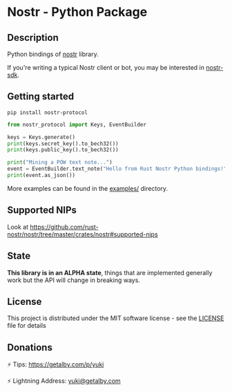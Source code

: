 # Nostr - Python Package

## Description

Python bindings of [nostr](https://github.com/rust-nostr/nostr) library.

If you're writing a typical Nostr client or bot, you may be interested in [nostr-sdk](https://pypi.org/project/nostr-sdk/).

## Getting started

```shell
pip install nostr-protocol
```

```python
from nostr_protocol import Keys, EventBuilder

keys = Keys.generate()
print(keys.secret_key().to_bech32())
print(keys.public_key().to_bech32())

print("Mining a POW text note...")
event = EventBuilder.text_note("Hello from Rust Nostr Python bindings!", []).to_pow_event(keys, 20)
print(event.as_json())
```

More examples can be found in the [examples/](https://github.com/rust-nostr/nostr/tree/master/bindings/nostr-ffi/bindings-python/examples) directory.

## Supported NIPs

Look at <https://github.com/rust-nostr/nostr/tree/master/crates/nostr#supported-nips>

## State

**This library is in an ALPHA state**, things that are implemented generally work but the API will change in breaking ways.

## License

This project is distributed under the MIT software license - see the [LICENSE](https://github.com/rust-nostr/nostr/tree/master/LICENSE) file for details

## Donations

⚡ Tips: <https://getalby.com/p/yuki>

⚡ Lightning Address: yuki@getalby.com